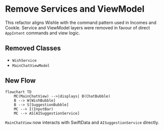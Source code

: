# Remove Services and ViewModel

This refactor aligns Wishle with the command pattern used in Incomes and Cookle. Service and ViewModel layers were removed in favour of direct `AppIntent` commands and view logic.

## Removed Classes

- `WishService`
- `MainChatViewModel`

## New Flow

```mermaid
flowchart TD
    MC(MainChatView) -->|displays| B(ChatBubble)
    B --> W[WishBubble]
    B --> S[SuggestionBubble]
    MC --> I(InputBar)
    MC --> AS[AISuggestionService]
```

`MainChatView` now interacts with SwiftData and `AISuggestionService` directly.
